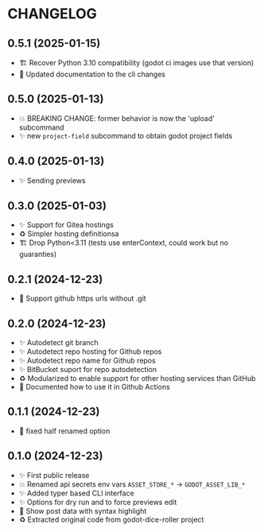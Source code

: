 # CHANGELOG

## 0.5.1 (2025-01-15)

- 🏗️ Recover Python 3.10 compatibility (godot ci images use that version)
- 📝 Updated documentation to the cli changes

## 0.5.0 (2025-01-13)

- 💥 BREAKING CHANGE: former behavior is now the 'upload' subcommand
- ✨ new `project-field` subcommand to obtain godot project fields

## 0.4.0 (2025-01-13)

- ✨ Sending previews

## 0.3.0 (2025-01-03)

- ✨ Support for Gitea hostings
- ♻️ Simpler hosting definitionsa
- 🏗️ Drop Python<3.11 (tests use enterContext, could work but no guaranties)

## 0.2.1 (2024-12-23)

- 🐛 Support github https urls without .git

## 0.2.0 (2024-12-23)

- ✨ Autodetect git branch
- ✨ Autodetect repo hosting for Github repos
- ✨ Autodetect repo name for Github repos
- ✨ BitBucket suport for repo autodetection
- ♻️ Modularized to enable support for other hosting services than GitHub
- 📝 Documented how to use it in Github Actions

## 0.1.1 (2024-12-23)

- 🐛 fixed half renamed option

## 0.1.0 (2024-12-23)

- ✨ First public release
- 💥 Renamed api secrets env vars `ASSET_STORE_*` -> `GODOT_ASSET_LIB_*`
- ✨ Added typer based CLI interface
- ✨ Options for dry run and to force previews edit
- 💄 Show post data with syntax highlight
- ♻️ Extracted original code from godot-dice-roller project

